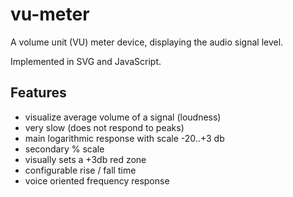 # vu-meter

A volume unit (VU) meter device, displaying the audio signal level.

Implemented in SVG and JavaScript.

## Features

 * visualize average volume of a signal (loudness)
 * very slow (does not respond to peaks)
 * main logarithmic response with scale -20..+3 db
 * secondary % scale
 * visually sets a +3db red zone
 * configurable rise / fall time
 * voice oriented frequency response
